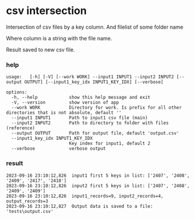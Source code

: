 #   csv intersection
Intersection of csv files by a key column. And filelist of some folder name

Where column is a string with the file name. 

Result saved to new csv file. 

### help

```
usage:   [-h] [-V] [--work WORK] --input1 INPUT1 --input2 INPUT2 [--output OUTPUT] [--input1_key_idx INPUT1_KEY_IDX] [--verbose]

options:
  -h, --help            show this help message and exit
  -V, --version         show version of app
  --work WORK           Directory for work. Is prefix for all other directories that is not absolute, default ''
  --input1 INPUT1       Path to input1 csv file (main)
  --input2 INPUT2       Path to directory to folder with files (reference)
  --output OUTPUT       Path for output file, default 'output.csv'
  --input1_key_idx INPUT1_KEY_IDX
                        Key index for input1, default 2
  --verbose             verbose output

```



### result 

```
2023-09-16 23:10:12,826  input1 first 5 keys in list: ['2407', '2408', '2409', '2417', '2418']
2023-09-16 23:10:12,826  input2 first 5 keys in list: ['2407', '2408', '2409', '2409']
2023-09-16 23:10:12,826  input1_records=9, input2_records=4, output_records=3
2023-09-16 23:10:12,827  Output data is saved to a file: 'tests\output.csv'
```